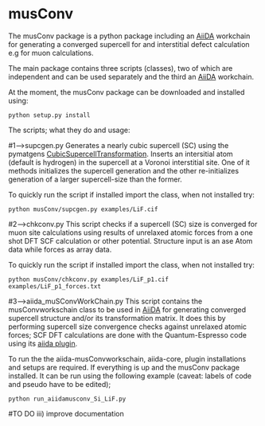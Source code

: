 # musConv

The musConv package is a python package including an [AiiDA](www.aiida.net) workchain for generating a converged supercell for and interstitial defect calculation e.g for muon calculations. 

The main package contains three scripts (classes), two of which are independent and can be used separately and the third an [AiiDA](www.aiida.net) workchain.

At the moment, the musConv package can be downloaded and installed  using:

```python setup.py install```

The scripts; what they do and usage:




#1-->supcgen.py
Generates a nearly cubic supercell (SC) using the pymatgens [CubicSupercellTransformation](https://pymatgen.org/pymatgen.transformations.advanced_transformations.html).
Inserts an intersitial atom (default is hydrogen) in the supercell 
at a Voronoi interstitial site. One of it methods initializes the 
supercell generation and the other re-initializes generation of a 
larger supercell-size than the former.

To quickly run the script if installed import the class, when not installed try:

```python musConv/supcgen.py examples/LiF.cif```






#2-->chkconv.py
This script checks if a supercell (SC) size is converged for muon site calculations
using results of unrelaxed atomic forces from a one shot DFT SCF calculation 
or other potential. Structure input is an ase Atom data while forces as array data.

To quickly run the script if installed import the class, when not installed try:

```python musConv/chkconv.py examples/LiF_p1.cif examples/LiF_p1_forces.txt```






#3-->aiida_muSConvWorkChain.py
This script contains the musConvworkschain class to be used in [AiiDA](www.aiida.net)
for generating converged supercell structure and/or its transformation matrix. It does this 
by performing supercell size convergence checks against unrelaxed atomic forces; SCF DFT calculations 
are done with the Quantum-Espresso code using its [aiida plugin](https://aiida-quantumespresso.readthedocs.io/en/latest/).    

To run the the aiida-musConvworkschain, aiida-core, plugin installations and setups are required.
If everything is up and the musConv package installed. It can be run using the following example
(caveat: labels of code and pseudo have to be edited);

```python run_aiidamusconv_Si_LiF.py```


#TO DO
iii) improve documentation
